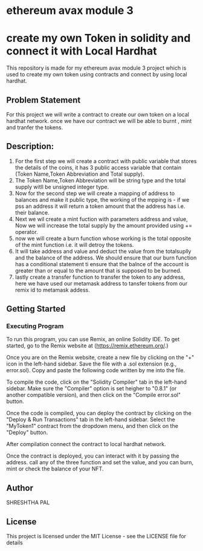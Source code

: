 # ethereum avax module 3
# create my own Token in solidity and connect it with Local Hardhat
This repository is made for my ethereum avax module 3 project which is used to create my own token using contracts and connect by using local hardhat.

## Problem Statement
For this project we will write a contract to create our own token on a local hardhat network. once we have our contract we will be able to burnt , mint and tranfer the tokens. 


## Description:

1) For the first step we will create a contract with public variable that stores the details of the coins, it has 3 public access variable that contain (Token Name,Token Abbreviation and Total supply).
2) The Token Name,Token Abbreviation will be string type and the total supply witll be unsigned integer type.
3) Now for the second step we will create a mapping of address to balances and make it public type, the working of the mpping is - if we pss an address it will return a token amount that the address has i.e. their balance.
4) Next we wil create a mint fuction with parameters address and value, Now we will increase the total supply by the amount provided using += operator.
5) now we will create a burn function whose working is the total opposite of the mint function i.e. it will detroy the tokens.
7) It will take address and value and deduct the value from the totalsuplly and the balance of the address.
      We should ensure that our burn function has a conditional statement ti ensure that the balnce of the account is greater than or equal to the amount that is supposed to be burned.
8) lastly create a transfer function to transfer the token to any address, here we have used our metamask address to tansfer tokens from our remix id to metamask addess.




## Getting Started

### Executing Program

To run this program, you can use Remix, an online Solidity IDE. To get started, go to the Remix website at (https://remix.ethereum.org/.)

Once you are on the Remix website, create a new file by clicking on the "+" icon in the left-hand sidebar. Save the file with a .sol extension (e.g., error.sol). Copy and paste the following code written by me into the file.

To compile the code, click on the "Solidity Compiler" tab in the left-hand sidebar. Make sure the "Compiler" option is set heigher to "0.8.1" (or another compatible version), and then click on the "Compile error.sol" button.

Once the code is compiled, you can deploy the contract by clicking on the "Deploy & Run Transactions" tab in the left-hand sidebar. Select the "MyToken1" contract from the dropdown menu, and then click on the "Deploy" button.

After compilation connect the contract to local hardhat network.

Once the contract is deployed, you can interact with it by passing the address. call any of the three function and set the value, and you can burn, mint or check the balance of your NFT.

## Author

SHRESHTHA PAL

## License

This project is licensed under the MIT License - see the LICENSE file for details
